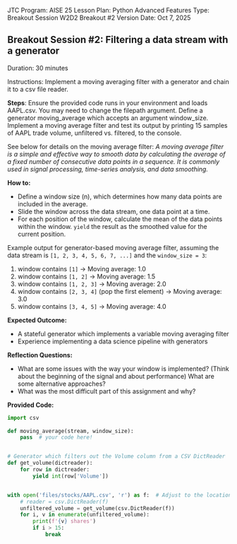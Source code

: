 JTC Program: AISE 25
Lesson Plan: Python Advanced Features
Type: Breakout Session
W2D2 Breakout #2
Version Date: Oct 7, 2025

## Breakout Session #2: Filtering a data stream with a generator

Duration: 30 minutes

Instructions: Implement a moving averaging filter with a generator and chain it to a csv file reader.

**Steps**:
Ensure the provided code runs in your environment and loads AAPL.csv. You may need to change the filepath argument.
Define a generator moving_average which accepts an argument window_size.
Implement a moving average filter and test its output by printing 15 samples of AAPL trade volume, unfiltered vs. filtered, to the console.

See below for details on the moving average filter:
*A moving average filter is a simple and effective way to smooth data by calculating the average of a fixed number of consecutive data points in a sequence. It is commonly used in signal processing, time-series analysis, and data smoothing.*


**How to:**
- Define a window size (n), which determines how many data points are included in the average.
- Slide the window across the data stream, one data point at a time.
- For each position of the window, calculate the mean of the data points within the window. `yield` the result as the smoothed value for the current position.


Example output for generator-based moving average filter, assuming the data stream is `[1, 2, 3, 4, 5, 6, 7, ...]` and the `window_size = 3`:

1. window contains `[1]` → Moving average: 1.0
2. window contains `[1, 2]` → Moving average: 1.5
3. window contains `[1, 2, 3]` → Moving average: 2.0
4. window contains `[2, 3, 4]` (pop the first element) → Moving average: 3.0
5. window contains `[3, 4, 5]` → Moving average: 4.0


**Expected Outcome:**
- A stateful generator which implements a variable moving averaging filter
- Experience implementing a data science pipeline with generators 

**Reflection Questions:**
- What are some issues with the way your window is implemented? (Think about the beginning of the signal and about performance) What are some alternative approaches?
- What was the most difficult part of this assignment and why?

**Provided Code:**

```python
import csv
   
def moving_average(stream, window_size):
    pass  # your code here!


# Generator which filters out the Volume column from a CSV DictReader
def get_volume(dictreader):
    for row in dictreader:
        yield int(row['Volume'])


with open('files/stocks/AAPL.csv', 'r') as f:  # Adjust to the location of your file
    # reader = csv.DictReader(f)
    unfiltered_volume = get_volume(csv.DictReader(f))
    for i, v in enumerate(unfiltered_volume):
        print(f'{v} shares')
        if i > 15:
            break
```